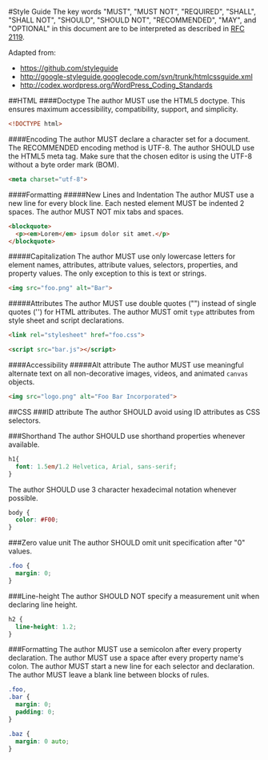 #Style Guide
The key words "MUST", "MUST NOT", "REQUIRED", "SHALL", "SHALL NOT", "SHOULD", "SHOULD NOT", "RECOMMENDED", "MAY", and "OPTIONAL" in this document are to be interpreted as described in [RFC 2119](http://www.ietf.org/rfc/rfc2119.txt).

Adapted from:
- https://github.com/styleguide
- http://google-styleguide.googlecode.com/svn/trunk/htmlcssguide.xml
- http://codex.wordpress.org/WordPress_Coding_Standards

##HTML
####Doctype
The author MUST use the HTML5 doctype.  This ensures maximum accessibility, compatibility, support, and simplicity.
```html
<!DOCTYPE html>
```


####Encoding
The author MUST declare a character set for a document.  The RECOMMENDED encoding method is UTF-8.  The author SHOULD use the HTML5 meta tag.  Make sure that the chosen editor is using the UTF-8 without a byte order mark (BOM).
```html
<meta charset="utf-8">
```


####Formatting
#####New Lines and Indentation
The author MUST use a new line for every block line.  Each nested element MUST be indented 2 spaces.  The author MUST NOT mix tabs and spaces.
```html
<blockquote>
  <p><em>Lorem</em> ipsum dolor sit amet.</p>
</blockquote>
```

#####Capitalization
The author MUST use only lowercase letters for element names, attributes, attribute values, selectors, properties, and property values.  The only exception to this is text or strings.
```html
<img src="foo.png" alt="Bar">
```

#####Attributes
The author MUST use double quotes ("") instead of single quotes ('') for HTML attributes.
The author MUST omit `type` attributes from style sheet and script declarations.
```html
<link rel="stylesheet" href="foo.css">
```
```html
<script src="bar.js"></script>
```


####Accessibility
#####Alt attribute
The author MUST use meaningful alternate text on all non-decorative images, videos, and animated `canvas` objects.
```html
<img src="logo.png" alt="Foo Bar Incorporated">
```



##CSS
###ID attribute
The author SHOULD avoid using ID attributes as CSS selectors.


###Shorthand
The author SHOULD use shorthand properties whenever available.
```css
h1{
  font: 1.5em/1.2 Helvetica, Arial, sans-serif;
}
```


The author SHOULD use 3 character hexadecimal notation whenever possible.
```css
body {
  color: #F00;
}
```


###Zero value unit
The author SHOULD omit unit specification after "0" values.
```css
.foo {
  margin: 0;
}
```


###Line-height
The author SHOULD NOT specify a measurement unit when declaring line height.
```css
h2 {
  line-height: 1.2;
}
```


###Formatting
The author MUST use a semicolon after every property declaration.
The author MUST use a space after every property name's colon.
The author MUST start a new line for each selector and declaration.
The author MUST leave a blank line between blocks of rules.
```css
.foo,
.bar {
  margin: 0;
  padding: 0;
}

.baz {
  margin: 0 auto;
}
```